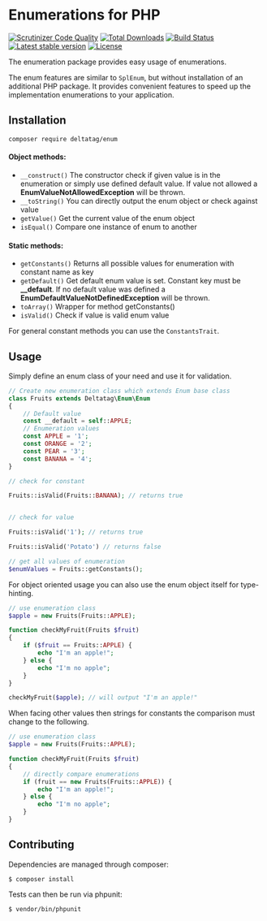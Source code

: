 # Enumerations for PHP

[![Scrutinizer Code Quality](https://scrutinizer-ci.com/g/deltatag/enum/badges/quality-score.png?b=master)](https://scrutinizer-ci.com/g/deltatag/enum/?branch=master)
[![Total Downloads](https://img.shields.io/packagist/dt/deltatag/enum.svg?style=flat-square)](https://packagist.org/packages/deltatag/enum)
[![Build Status](https://scrutinizer-ci.com/g/deltatag/enum/badges/build.png?b=master)](https://scrutinizer-ci.com/g/deltatag/enum/build-status/master)
[![Latest stable version](https://img.shields.io/packagist/v/deltatag/enum.svg?style=flat-square)](https://packagist.org/packages/deltatag/enum)
[![License](http://img.shields.io/github/license/deltatag/enum.svg?style=flat-square)](https://packagist.org/packages/deltatag/enum)

The enumeration package provides easy usage of enumerations.

The enum features are similar to ``SplEnum``, but without installation of an additional PHP package. It provides convenient features to speed up the implementation enumerations to your application.

## Installation

```
composer require deltatag/enum
```

#### Object methods:

* ``__construct()`` The constructor check if given value is in the enumeration or simply use defined default value. If value not allowed a **EnumValueNotAllowedException** will be thrown.
* ``__toString()`` You can directly output the enum object or check against value
* ``getValue()`` Get the current value of the enum object
* ``isEqual()`` Compare one instance of enum to another

#### Static methods:

* ``getConstants()`` Returns all possible values for enumeration with constant name as key
* ``getDefault()`` Get default enum value is set. Constant key must be **__default**. If no default value was defined a **EnumDefaultValueNotDefinedException** will be thrown.
* ``toArray()`` Wrapper for method getConstants()
* ``isValid()`` Check if value is valid enum value

For general constant methods you can use the ``ConstantsTrait``.

## Usage

Simply define an enum class of your need and use it for validation.

```php
// Create new enumeration class which extends Enum base class
class Fruits extends Deltatag\Enum\Enum
{
	// Default value
	const __default = self::APPLE;
	// Enumeration values
	const APPLE = '1';
	const ORANGE = '2';
	const PEAR = '3';
	const BANANA = '4';
}

// check for constant

Fruits::isValid(Fruits::BANANA); // returns true


// check for value

Fruits::isValid('1'); // returns true

Fruits::isValid('Potato') // returns false

// get all values of enumeration
$enumValues = Fruits::getConstants();
```

For object oriented usage you can also use the enum object itself for type-hinting.

```php
// use enumeration class
$apple = new Fruits(Fruits::APPLE);

function checkMyFruit(Fruits $fruit)
{
	if ($fruit == Fruits::APPLE) {
		echo "I'm an apple!";
	} else {
		echo "I'm no apple";
	}
}

checkMyFruit($apple); // will output "I'm an apple!"
```

When facing other values then strings for constants the comparison must change to the following.

```php
// use enumeration class
$apple = new Fruits(Fruits::APPLE);

function checkMyFruit(Fruits $fruit)
{
    // directly compare enumerations
	if (fruit == new Fruits(Fruits::APPLE)) {
		echo "I'm an apple!";
	} else {
		echo "I'm no apple";
	}
}
```

Contributing
------------

Dependencies are managed through composer:

```
$ composer install
```

Tests can then be run via phpunit:

```
$ vendor/bin/phpunit
```